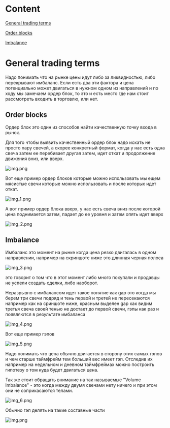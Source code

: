 # Content

[General trading terms](#general-trading-terms)

[Order blocks](#order-blocks)

[Imbalance](#imbalance)

# General trading terms

Надо понимать что на рынке цены идут либо за ликвидностью, либо перекрывают имбаланс. Если есть два эти фактора и цена
потенциально может двигаться в нужном одном из направлений и по ходу мы замечаем ордер блок, то это и есть место где нам
стоит рассмотреть входить в торговлю, или нет.

## Order blocks

Ордер блок это один из способов найти качественную точку входа в рынок.

Для того чтобы выявить качественный ордер блок надо искать не просто пару свечей, а скорее конкретный формат, когда у
нас есть одна свеча затем ее перебивает другая затем, идет откат и продолжение движения вниз, или вверх.

![img.png](images/img.png)

Вот еще пример ордер блоков которые можно использовать мы ещем мясистые свечи которые можно использовать и после которых
идет откат.

![img_1.png](images/img_1.png)

А вот пример ордер блока вверх, у нас есть свеча вниз после которой цена поднимается затем, падает до ее уровня и затем
опять идет вверх

![img_2.png](images/img_2.png)

## Imbalance

Имбаланс это момент на рынке когда цена резко двигалась в одном направлении, например на скриншоте ниже это длинная
черная полоса

![img_3.png](images/img_3.png)

это говорит о том что в этот момент либо много покупали и продавцы не успели создать сделки, либо наоборот.

Неразрывно с имбалансом идет такое понятие как gap это когда мы берем три свечи подряд и тень первой и третей не
пересекаются
например как на сриншоте ниже, красным выделен gap как видим третья свеча своей тенью не достает до первой свечи, гэпы
как раз
и появляются в результате имбаланса

![img_4.png](images/img_4.png)

Вот еще пример гэпов

![img_5.png](images/img_5.png)

Надо понимать что цена обычно двигается в сторону этих самых гэпов и чем старше таймфрейм тем больший вес имеет гэп.
Отследив их например на недельном и дневном таймфреймах можно построить гипотезу о том куда будет двигаться цена.

Так же стоит обращать внимание на так называемые "Volume Imbalance" - это когда между двумя свечами нету ничего и при
этом они не соприкасаются телами.

![img_6.png](images/img_6.png)

Обычно гэп делять на такие составные части 

![img.png](images/img_7.png)


 
